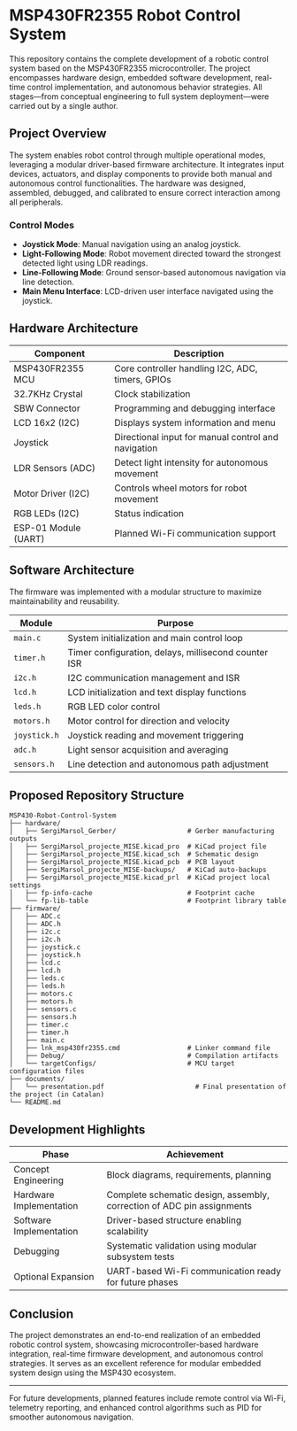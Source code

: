 # MSP430FR2355 Robot Control System

This repository contains the complete development of a robotic control system based on the MSP430FR2355 microcontroller. The project encompasses hardware design, embedded software development, real-time control implementation, and autonomous behavior strategies. All stages—from conceptual engineering to full system deployment—were carried out by a single author.

## Project Overview

The system enables robot control through multiple operational modes, leveraging a modular driver-based firmware architecture. It integrates input devices, actuators, and display components to provide both manual and autonomous control functionalities. The hardware was designed, assembled, debugged, and calibrated to ensure correct interaction among all peripherals.

### Control Modes
- **Joystick Mode**: Manual navigation using an analog joystick.
- **Light-Following Mode**: Robot movement directed toward the strongest detected light using LDR readings.
- **Line-Following Mode**: Ground sensor-based autonomous navigation via line detection.
- **Main Menu Interface**: LCD-driven user interface navigated using the joystick.

## Hardware Architecture

| Component | Description |
|-----------|-------------|
| MSP430FR2355 MCU | Core controller handling I2C, ADC, timers, GPIOs |
| 32.7KHz Crystal | Clock stabilization |
| SBW Connector | Programming and debugging interface |
| LCD 16x2 (I2C) | Displays system information and menu |
| Joystick | Directional input for manual control and navigation |
| LDR Sensors (ADC) | Detect light intensity for autonomous movement |
| Motor Driver (I2C) | Controls wheel motors for robot movement |
| RGB LEDs (I2C) | Status indication |
| ESP-01 Module (UART) | Planned Wi-Fi communication support |

## Software Architecture

The firmware was implemented with a modular structure to maximize maintainability and reusability.

| Module | Purpose |
|--------|---------|
| `main.c` | System initialization and main control loop |
| `timer.h` | Timer configuration, delays, millisecond counter ISR |
| `i2c.h` | I2C communication management and ISR |
| `lcd.h` | LCD initialization and text display functions |
| `leds.h` | RGB LED color control |
| `motors.h` | Motor control for direction and velocity |
| `joystick.h` | Joystick reading and movement triggering |
| `adc.h` | Light sensor acquisition and averaging |
| `sensors.h` | Line detection and autonomous path adjustment |

## Proposed Repository Structure

```
MSP430-Robot-Control-System
├── hardware/
│   ├── SergiMarsol_Gerber/                  # Gerber manufacturing outputs
│   ├── SergiMarsol_projecte_MISE.kicad_pro  # KiCad project file
│   ├── SergiMarsol_projecte_MISE.kicad_sch  # Schematic design
│   ├── SergiMarsol_projecte_MISE.kicad_pcb  # PCB layout
│   ├── SergiMarsol_projecte_MISE-backups/   # KiCad auto-backups
│   ├── SergiMarsol_projecte_MISE.kicad_prl  # KiCad project local settings
│   ├── fp-info-cache                        # Footprint cache
│   └── fp-lib-table                         # Footprint library table
├── firmware/
│   ├── ADC.c
│   ├── ADC.h
│   ├── i2c.c
│   ├── i2c.h
│   ├── joystick.c
│   ├── joystick.h
│   ├── lcd.c
│   ├── lcd.h
│   ├── leds.c
│   ├── leds.h
│   ├── motors.c
│   ├── motors.h
│   ├── sensors.c
│   ├── sensors.h
│   ├── timer.c
│   ├── timer.h
│   ├── main.c
│   ├── lnk_msp430fr2355.cmd                 # Linker command file
│   ├── Debug/                               # Compilation artifacts
│   └── targetConfigs/                       # MCU target configuration files
├── documents/
│   └── presentation.pdf                       # Final presentation of the project (in Catalan)
└── README.md
```


## Development Highlights

| Phase | Achievement |
|-------|------------|
| Concept Engineering | Block diagrams, requirements, planning |
| Hardware Implementation | Complete schematic design, assembly, correction of ADC pin assignments |
| Software Implementation | Driver-based structure enabling scalability |
| Debugging | Systematic validation using modular subsystem tests |
| Optional Expansion | UART-based Wi-Fi communication ready for future phases |

## Conclusion

The project demonstrates an end-to-end realization of an embedded robotic control system, showcasing microcontroller-based hardware integration, real-time firmware development, and autonomous control strategies. It serves as an excellent reference for modular embedded system design using the MSP430 ecosystem.

---

For future developments, planned features include remote control via Wi-Fi, telemetry reporting, and enhanced control algorithms such as PID for smoother autonomous navigation.
